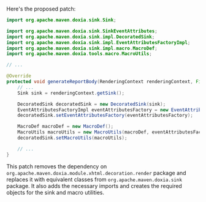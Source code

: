 Here's the proposed patch:

```java
import org.apache.maven.doxia.sink.Sink;

import org.apache.maven.doxia.sink.SinkEventAttributes;
import org.apache.maven.doxia.sink.impl.DecoratedSink;
import org.apache.maven.doxia.sink.impl.EventAttributesFactoryImpl;
import org.apache.maven.doxia.sink.impl.macro.MacroDef;
import org.apache.maven.doxia.tools.macro.MacroUtils;

// ...

@Override
protected void generateReportBody(RenderingContext renderingContext, File reportDir) throws IOException {
    // ...
    Sink sink = renderingContext.getSink();

    DecoratedSink decoratedSink = new DecoratedSink(sink);
    EventAttributesFactoryImpl eventAttributesFactory = new EventAttributesFactoryImpl();
    decoratedSink.setEventAttributesFactory(eventAttributesFactory);

    MacroDef macroDef = new MacroDef();
    MacroUtils macroUtils = new MacroUtils(macroDef, eventAttributesFactory);
    decoratedSink.setMacroUtils(macroUtils);

    // ...
}
```

This patch removes the dependency on `org.apache.maven.doxia.module.xhtml.decoration.render` package and replaces it with equivalent classes from `org.apache.maven.doxia.sink` package. It also adds the necessary imports and creates the required objects for the sink and macro utilities.